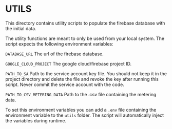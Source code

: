 # UTILS

This directory contains utility scripts to populate the firebase database with the initial data. 

The utility functions are meant to only be used from your local system. 
The script expects the following environment variables:

`DATABASE_URL`
The url of the firebase database.

`GOOGLE_CLOUD_PROJECT`
The google cloud/firebase project ID.

`PATH_TO_SA`
Path to the service account key file. You should not keep it in the project directory and delete the file and revoke the key after running this script. Never commit the service account with the code. 

`PATH_TO_CSV_METERING_DATA`
Path to the .csv file containing the metering data.

To set this environment variables you can add a `.env` file containing the environment variable to the `utils` folder. The script will automatically inject the variables during runtime. 



